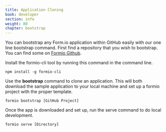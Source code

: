 ```yaml
---
title: Application Cloning
book: developer
section: info
weight: 80
chapter: bootstrap
---
```

You can bootstrap any Form.io application within GitHub easily with our one line bootstrap command. First find a repository that you wish to bootstrap. You can find some on [Formio Github](https://github.com/formio?utf8=%E2%9C%93&query=formio-app-).

Install the formio-cli tool by running this command in the command line.

```
npm install -g formio-cli
```

Use the **bootstrap** command to clone an application. This will both download the sample application to your local machine and set up a formio project with the proper template.

```
formio bootstrap [GitHub Project]
```

Once the app is downloaded and set up, run the serve command to do local development.

```
formio serve [Directory]
```
